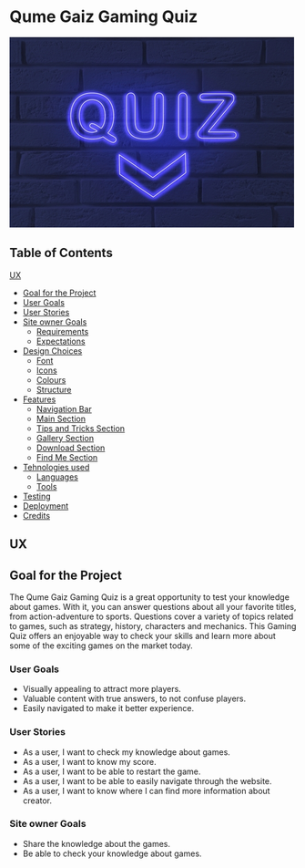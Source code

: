 # Qume Gaiz Gaming Quiz
![quiz](/assets/images/quiz.jpg)

## Table of Contents
[UX](#ux)
  * [Goal for the Project](#goal-for-the-project)
  * [User Goals](#user-goals)
  * [User Stories](#user-stories)
  * [Site owner Goals](#site-owner-goals)
    * [Requirements](#requirements)
    * [Expectations](#expectations)
  * [Design Choices](#design-choices)
    * [Font](#font)
    * [Icons](#icons)
    * [Colours](#colours)
    * [Structure](#structure)
  * [Features](#features)
    * [Navigation Bar](#navigation-bar)
    * [Main Section](#main-section)
    * [Tips and Tricks Section](#tips-and-tricks-section)
    * [Gallery Section](#gallery-section)
    * [Download Section](#download-section)
    * [Find Me Section](#find-me-section)
  * [Tehnologies used](#tehnologies-used)
    * [Languages](#languages)
    * [Tools](#tools)
  * [Testing](#testing)
  * [Deployment](#deployment)
  * [Credits](#credits)

## UX
## Goal for the Project
The Qume Gaiz Gaming Quiz is a great opportunity to test your knowledge about games. With it, you can answer questions about all your favorite titles, from action-adventure to sports. Questions cover a variety of topics related to games, such as strategy, history, characters and mechanics. This Gaming Quiz offers an enjoyable way to check your skills and learn more about some of the exciting games on the market today.
### User Goals
* Visually appealing to attract more players.
* Valuable content with true answers, to not confuse players.
* Easily navigated to make it better experience.
### User Stories
* As a user, I want to check my knowledge about games.
* As a user, I want to know my score.
* As a user, I want to be able to restart the game. 
* As a user, I want to be able to easily navigate through the website.
* As a user, I want to know where I can find more information about creator.
### Site owner Goals
* Share the knowledge about the games.
* Be able to check your knowledge about games.